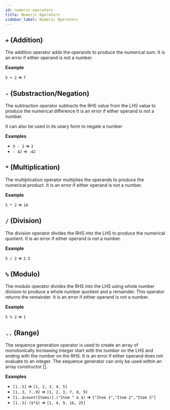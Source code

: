 ```yaml
---
id: numeric-operators
title: Numeric Operators
sidebar_label: Numeric Operators
---
```


## `+` (Addition)

The addition operator adds the operands to produce the numerical sum.  It is an error if either operand is not a number.

__Example__

`5 + 2` => `7`


## `-` (Substraction/Negation)

The subtraction operator subtracts the RHS value from the LHS value to produce the numerical difference  It is an error if either operand is not a number.

It can also be used in its unary form to negate a number

__Examples__

- `5 - 2` => `3`
- `- 42` => `-42`

## `*` (Multiplication)

The multiplication operator multiplies the operands to produce the numerical product.  It is an error if either operand is not a number.

__Example__

`5 * 2` => `10`

## `/` (Division)

The division operator divides the RHS into the LHS to produce the numerical quotient.  It is an error if either operand is not a number.

__Example__

`5 / 2` => `2.5`


## `%` (Modulo)

The modulo operator divides the RHS into the LHS using whole number division to produce a whole number quotient and a remainder.  This operator returns the remainder.  It is an error if either operand is not a number.

__Example__

`5 % 2` => `1`

## `..` (Range)

The sequence generation operator is used to create an array of monotonically increasing integer start with the number on the LHS and ending with the number on the RHS.  It is an error if either operand does not evaluate to an integer.  The sequence generator can only be used within an array constructor [].

__Examples__

- `[1..5]` => `[1, 2, 3, 4, 5]`
- `[1..3, 7..9]` => `[1, 2, 3, 7, 8, 9]`
- `[1..$count(Items)].("Item " & $)` => `["Item 1","Item 2","Item 3"]`
- `[1..5].($*$)` => `[1, 4, 9, 16, 25]`
